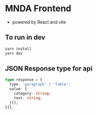 # MNDA Frontend

- powered by React and vite

## To run in dev

```bash
yarn install
yarn dev
```

## JSON Response type for api

```ts
type response = {
  type: 'paragraph' | 'table';
  value: {
    category: string;
    text: string;
  }[];
}[];

```
